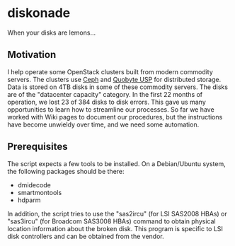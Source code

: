 # diskonade

When your disks are lemons...

## Motivation

I help operate some OpenStack clusters built from modern commodity
servers.  The clusters use [Ceph](http://ceph.com/) and
[Quobyte USP](http://www.quobyte.com/) for distributed storage.  Data
is stored on 4TB disks in some of these commodity servers.  The disks
are of the "datacenter capacity" category.  In the first 22 months of
operation, we lost 23 of 384 disks to disk errors.  This gave us many
opportunities to learn how to streamline our processes.  So far we
have worked with Wiki pages to document our procedures, but the
instructions have become unwieldy over time, and we need some
automation.

## Prerequisites

The script expects a few tools to be installed.  On a Debian/Ubuntu
system, the following packages should be there:

* dmidecode
* smartmontools
* hdparm

In addition, the script tries to use the "sas2ircu" (for LSI SAS2008
HBAs) or "sas3ircu" (for Broadcom SAS3008 HBAs) command to obtain
physical location information about the broken disk.  This program is
specific to LSI disk controllers and can be obtained from the vendor.
